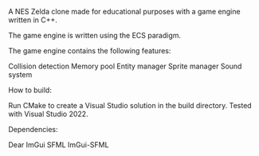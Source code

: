 A NES Zelda clone made for educational purposes with a game engine written in C++.

The game engine is written using the ECS paradigm.

The game engine contains the following features:

Collision detection
Memory pool
Entity manager
Sprite manager
Sound system


How to build:

Run CMake to create a Visual Studio solution in the build directory.
Tested with Visual Studio 2022.

Dependencies:

Dear ImGui
SFML
ImGui-SFML
